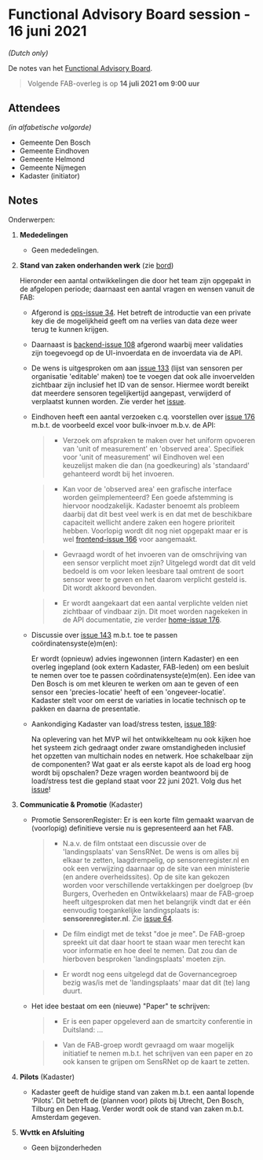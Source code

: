# Functional Advisory Board session - 16 juni 2021

_(Dutch only)_

De notes van het [Functional Advisory Board](../FAB.md).

> Volgende FAB-overleg is op **14 juli 2021 om 9:00 uur**

## Attendees

_(in alfabetische volgorde)_

- Gemeente Den Bosch
- Gemeente Eindhoven
- Gemeente Helmond
- Gemeente Nijmegen
- Kadaster (initiator)
 
## Notes

Onderwerpen:

1. **Mededelingen**
     
     - Geen mededelingen.
            
2. **Stand van zaken onderhanden werk** (zie [bord](https://github.com/orgs/kadaster-labs/projects/1))
   
     Hieronder een aantal ontwikkelingen die door het team zijn opgepakt in de afgelopen periode; daarnaast een aantal vragen en wensen vanuit de FAB:
     
     - Afgerond is [ops-issue 34](https://github.com/kadaster-labs/sensrnet-ops/issues/34). Het betreft de introductie van een private key die de mogelijkheid geeft om na verlies van data deze weer terug te kunnen krijgen.
     
     - Daarnaast is [backend-issue 108](https://github.com/kadaster-labs/sensrnet-registry-backend/issues/108) afgerond waarbij meer validaties zijn toegevoegd op de UI-invoerdata en de invoerdata via de API.
     
     - De wens is uitgesproken om aan [issue 133](https://github.com/kadaster-labs/sensrnet-home/issues/133) (lijst van sensoren per organisatie 'editable' maken) toe te voegen dat ook alle invoervelden zichtbaar zijn inclusief het ID van de sensor. Hiermee wordt bereikt dat meerdere sensoren tegelijkertijd aangepast, verwijderd of verplaatst kunnen worden. Zie verder het [issue](https://github.com/kadaster-labs/sensrnet-home/issues/133).
     
     - Eindhoven heeft een aantal verzoeken c.q. voorstellen over [issue 176](https://github.com/kadaster-labs/sensrnet-home/issues/176) m.b.t. de voorbeeld excel voor bulk-invoer m.b.v. de API:
     
        > - Verzoek om afspraken te maken over het uniform opvoeren van 'unit of measurement' en 'observed area'. Specifiek voor 'unit of measurement' wil Eindhoven wel een keuzelijst maken die dan (na goedkeuring) als 'standaard' gehanteerd wordt bij het invoeren.
        
        > - Kan voor de 'observed area' een grafische interface worden geïmplementeerd? Een goede afstemming is hiervoor noodzakelijk. Kadaster benoemt als probleem daarbij dat dit best veel werk is en dat met de beschikbare capaciteit wellicht andere zaken een hogere prioriteit hebben. Voorlopig wordt dit nog niet opgepakt maar er is wel [frontend-issue 166](https://github.com/kadaster-labs/sensrnet-registry-frontend/issues/166) voor aangemaakt.
        
        > - Gevraagd wordt of het invoeren van de omschrijving van een sensor verplicht moet zijn? Uitgelegd wordt dat dit veld bedoeld is om voor leken leesbare taal omtrent de soort sensor weer te geven en het daarom verplicht gesteld is. Dit wordt akkoord bevonden.
        
        > - Er wordt aangekaart dat een aantal verplichte velden niet zichtbaar of vindbaar zijn. Dit moet worden nagekeken in de API documentatie, zie verder [home-issue 176](https://github.com/kadaster-labs/sensrnet-home/issues/176).
     
     - Discussie over [issue 143](https://github.com/kadaster-labs/sensrnet-home/issues/143) m.b.t. toe te passen coördinatensyste(e)m(en):
     
       Er wordt (opnieuw) advies ingewonnen (intern Kadaster) en een overleg ingepland (ook extern Kadaster, FAB-leden) om een besluit te nemen over toe te passen coördinatensyste(e)m(en). Een idee van Den Bosch is om met kleuren te werken om aan te geven of een sensor een 'precies-locatie' heeft of een 'ongeveer-locatie'. Kadaster stelt voor om eerst de variaties in locatie technisch op te pakken en daarna de presentatie.
     
     - Aankondiging Kadaster van load/stress testen, [issue 189](https://github.com/kadaster-labs/sensrnet-home/issues/189):
       
       Na oplevering van het MVP wil het ontwikkelteam nu ook kijken hoe het systeem zich gedraagt onder zware omstandigheden inclusief het opzetten van multichain nodes en netwerk. Hoe schakelbaar zijn de componenten? Wat gaat er als eerste kapot als de load erg hoog wordt bij opschalen? Deze vragen worden beantwoord bij de load/stress test die gepland staat voor 22 juni 2021. Volg dus het [issue](https://github.com/kadaster-labs/sensrnet-home/issues/189)!
        
   
3. **Communicatie & Promotie** (Kadaster)
   
     - Promotie SensorenRegister: Er is een korte film gemaakt waarvan de (voorlopig) definitieve versie nu is gepresenteerd aan het FAB.
        
        > - N.a.v. de film ontstaat een discussie over de 'landingsplaats' van SensRNet. De wens is om alles bij elkaar te zetten, laagdrempelig, op sensorenregister.nl en ook een verwijzing daarnaar op de site van een ministerie (en andere overheidssites). Op de site kan gekozen worden voor verschillende vertakkingen per doelgroep (bv Burgers, Overheden en Ontwikkelaars) maar de FAB-groep heeft uitgesproken dat men het belangrijk vindt dat er één eenvoudig toegankelijke landingsplaats is: **sensorenregister.nl**. Zie [issue 64](https://github.com/kadaster-labs/sensrnet-home/issues/64).
        
        > - De film eindigt met de tekst "doe je mee". De FAB-groep spreekt uit dat daar hoort te staan waar men terecht kan voor informatie en hoe deel te nemen. Dat zou dan de hierboven besproken 'landingsplaats' moeten zijn.
        
        > - Er wordt nog eens uitgelegd dat de Governancegroep bezig was/is met de 'landingsplaats' maar dat dit (te) lang duurt.

     - Het idee bestaat om een (nieuwe) "Paper" te schrijven:
        
        > - Er is een paper opgeleverd aan de smartcity conferentie in Duitsland: ...
        
        > - Van de FAB-groep wordt gevraagd om waar mogelijk initiatief te nemen m.b.t. het schrijven van een paper en zo ook kansen te grijpen om SensRNet op de kaart te zetten.
     
4. **Pilots** (Kadaster)
   
     - Kadaster geeft de huidige stand van zaken m.b.t. een aantal lopende ‘Pilots’. Dit betreft de (plannen voor) pilots bij Utrecht, Den Bosch, Tilburg en Den Haag. Verder wordt ook de stand van zaken m.b.t. Amsterdam gegeven.

5. **Wvttk en Afsluiting**
   
     - Geen bijzonderheden

